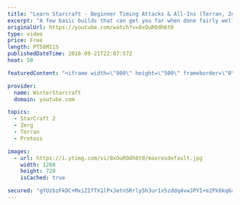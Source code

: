 ```yaml
---
title: "Learn Starcraft - Beginner Timing Attacks & All-Ins (Terran, Zerg & Protoss)"
excerpt: "A few basic builds that can get you far when done fairly well. Also important is how not to overextend and lose everything."
originalUrl: https://youtube.com/watch?v=8xOuROdh6t0
type: video
price: Free
length: PT58M11S
publishedDateTime: 2018-09-21T22:07:57Z
heat: 50

featuredContent: "<iframe width=\"800\" height=\"500\" frameborder=\"0\" src=\"https://www.youtube.com/embed/8xOuROdh6t0\" allow=\"accelerometer; autoplay; encrypted-media; gyroscope; picture-in-picture\" allowfullscreen></iframe>"

provider:
  name: WinterStarcraft
  domain: youtube.com

topics:
  - StarCraft 2
  - Zerg
  - Terran
  - Protoss

images:
  - url: https://i.ytimg.com/vi/8xOuROdh6t0/maxresdefault.jpg
    width: 1280
    height: 720
    isCached: true

secured: "gYUzbzFkDC+MxiZIfTX1lPxJetnSRrly5h3ur1x5zddq4vwJPYI+e2Pk8kq6a3a8v24m5pdtQL5Pq6FmcRuBHlbFKUiYFB40O78YfRvSjoz6qmh5NkFMG54qUr69BTi9ztJGgeBAYycGBQPU+ZEgAc5dlpUZmXR6au8bHZvFoHAZ17xhFaWkBqfNzGsrHwf4HICd3AVSvNWSN3efaOJhhyzh+x7ICZLwpJYx/o0E7QM4ygqhaZwuI0jDpAWChQWxl4N9rkkBbdBIwspkjWt4ehnImtjubJ8OyevqLY0cGMTqNKhe95WqJfMRK3mtE8RG+6JWeUbDl2+f02xzmIpTqVQgGMrrk8z7/c7bq/zW+aym6qNDm/XxqFSyX//wUHm4P0+IzkOQe0gqZaw8t3hGd3q3Qo6I9/TiA93D7w4danc=;RFqJ3EB8FJs49BFGkXXoQA=="
---
```


